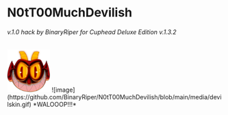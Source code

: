 # N0tT00MuchDevilish  
###### v.1.0 hack by BinaryRiper for Cuphead Deluxe Edition v.1.3.2  
<img src="https://github.com/BinaryRiper/N0tT00MuchDevilish/blob/main/media/icon.png" width="100" height="100">
![image](https://github.com/BinaryRiper/N0tT00MuchDevilish/blob/main/media/devilskin.gif)
*WALOOOP!!!*
